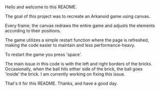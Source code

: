Hello and welcome to this README.

The goal of this project was to recreate an Arkanoid game using canvas.

Every frame, the canvas redraws the entire game and adjusts the elements according to their positions.

The game utilizes a simple restart function where the page is refreshed, making the code easier to maintain and less performance-heavy.

To restart the game you press 'space'.

The main issue in this code is with the left and right borders of the bricks. Occasionally, when the ball hits either side of the brick, the ball goes 'inside' the brick. 
I am currently working on fixing this issue.

That's it for this README. Thanks, and have a good day.
